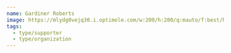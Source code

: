 ```yaml
---
name: Gardiner Roberts
image: https://mlydg0vejq30.i.optimole.com/w:200/h:200/q:mauto/f:best/https://civictech.ca/wp-content/uploads/2017/11/gardiner.png
tags:
  - type/supporter
  - type/organization
---
```

